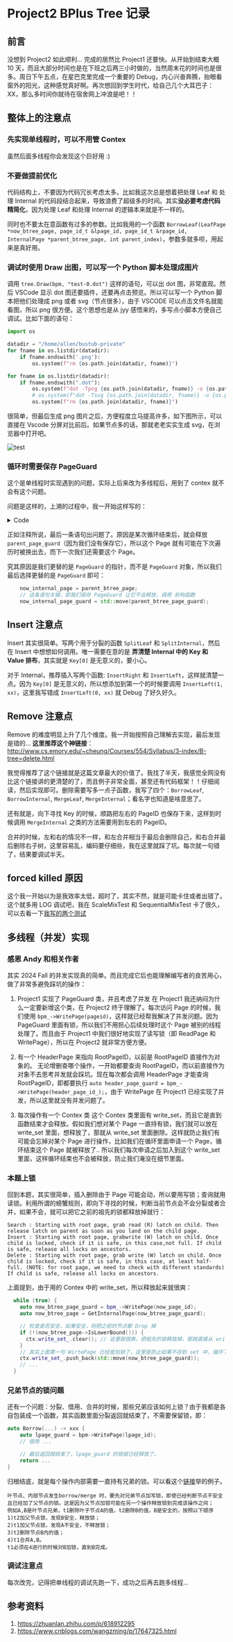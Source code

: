 # Project2 BPlus Tree 记录

## 前言
没想到 Project2 如此顺利... 完成的居然比 Project1 还要快。从开始到结束大概 10 天，而且大部分时间也是在下班之后两三小时做的，当然周末花的时间也是很多。周日下午五点，在星巴克里完成一个重要的 Debug，内心兴奋奔腾，抬眼看窗外的阳光，这种感觉真好啊。再次想回到学生时代，给自己几个大耳巴子：XX，那么多时间你就待在宿舍网上冲浪是吧！！

## 整体上的注意点

### 先实现单线程时，可以不用管 Contex

虽然后面多线程你会发现这个巨好用 :)

### 不要做提前优化

代码结构上，不要因为代码冗长考虑太多。比如我这次总是想着把处理 Leaf 和 处理 Internal 的代码段结合起来，导致浪费了超级多的时间。其实**没必要考虑代码精简化**，因为处理 Leaf 和处理 Internal 的逻辑本来就是不一样的。

同时也不要太在意函数有过多的参数。比如我用的一个函数 `BorrowLeaf(LeafPage *now_btree_page, page_id_t &lpage_id, page_id_t &rpage_id, InternalPage *parent_btree_page, int parent_index)`，参数多就多呗，用起来是真好用。

### 调试时使用 Draw 出图，可以写一个 Python 脚本处理成图片

调用 `tree.Draw(bpm, "test-0.dot")` 这样的语句，可以出 dot 图，非常直观。然后 VSCode 显示 dot 图还要插件，还要再点击预览。所以可以写一个 Python 脚本把他们处理成 png 或者 svg（节点很多），由于 VSCODE 可以点击文件名就能看图，所以 png 很方便。这个思想也是从 jyy 感悟来的，多写点小脚本方便自己调试。比如下面的语句：
```python
import os

datadir = "/home/allen/bustub-private"
for fname in os.listdir(datadir):
    if fname.endswith('.png'):
        os.system(f"rm {os.path.join(datadir, fname)}")

for fname in os.listdir(datadir):
    if fname.endswith(".dot"):
        os.system(f"dot -Tpng {os.path.join(datadir, fname)} -o {os.path.join(datadir, fname.replace('.dot', '.png'))}")
        # os.system(f"dot -Tsvg {os.path.join(datadir, fname)} -o {os.path.join(datadir, fname.replace('.dot', '.svg'))}")
        os.system(f"rm {os.path.join(datadir, fname)}")
```

很简单，但最后生成 png 图片之后，方便程度立马提高许多，如下图所示，可以直接在 Vscode 分屏对比前后。如果节点多的话，那就老老实实生成 svg，在浏览器中打开吧。

![test](./images/Project2_01.png)

### 循环时需要保存 PageGuard

这个是单线程时实现遇到的问题，实际上后来改为多线程后，用到了 contex 就不会有这个问题。

问题是这样的，上溯的过程中，我一开始这样写的：

<details>
<summary> Code </summary>

```cpp
  for (int i = 0; i < path_infos.size() - 1; i++) {
    auto left_page_id = path_infos[i + 1].left_page_id;
    auto right_page_id = path_infos[i + 1].right_page_id;
    auto parent_page_id = path_infos[i + 1].now_page_id;
    auto parent_index = path_infos[i + 1].in_parent_index;

    auto parent_page_guard = bpm_->WritePage(parent_page_id);
    auto parent_btree_page = GetInternalPage(parent_page_guard);

    // 在内部节点删除
    now_internal_page->RemoveRight(now_index);
    if (now_internal_page->IsValid()) {
      return;
    }
    // 尝试左右借
    if (BorrowInternal(now_internal_page, left_page_id, right_page_id, parent_btree_page, parent_index)) {
      return;
    }
    // 否则就尝试合并
    auto merge_choice = MergeInternal(now_internal_page, left_page_id, right_page_id, parent_btree_page, parent_index);
    assert(merge_choice != -1);
    // ...

    // 更新下一个需要删除的索引
    now_index = (merge_choice == 0) ? parent_index : parent_index + 1;

    // ! 一个很不容易注意到的 BUG，本来使用这条，是加快速度，不用下一个遍历再去取 page 了
    // ! 但是本次遍历结束之后，parent_guard 是循环内遍历，所以会释放，即 pin_count-1，即有可能这个 Page 会在下一次遍历被换出去！！！
    now_internal_page = parent_btree_page;
  }
```

</details>

正如注释所说，最后一条语句出问题了。原因是某次循环结束后，就会释放 `parent_page_guard`（因为我们没有保存它），所以这个 Page 就有可能在下次遍历时被换出去，而下一次我们还需要这个 Page。

究其原因是我们更替的是 `PageGuard` 的指针，而不是 `PageGuard` 对象，所以我们最后选择更替的是 `PageGuard` 即可：

```cpp
    now_internal_page = parent_btree_page;
    // 这条语句关键，即我们保存 PageGuard 让它不会释放，调用 析构函数
    now_internal_page_guard = std::move(parent_btree_page_guard);
```


## Insert 注意点

Insert 其实很简单。写两个用于分裂的函数 `SplitLeaf` 和 `SplitInternal`，然后在 Insert 中想想如何调用。唯一需要在意的是 **弄清楚 Internal 中的 Key 和 Value 排布**，其实就是 `Key[0]` 是无意义的，要小心。

对于 Internal，推荐插入写两个函数: `InsertRight` 和 `InsertLeft`，这样就清楚一点。因为 `Key[0]` 是无意义的，所以想添加到第一个的时候要调用 `InsertLeft(1, xx)`，这里我写错成 `InsertLeft(0, xx)` 就 Debug 了好久好久。

## Remove 注意点

Remove 的难度明显上升了几个维度。我一开始按照自己理解去实现，最后发现是错的... **这里推荐这个神链接**：http://www.cs.emory.edu/~cheung/Courses/554/Syllabus/3-index/B-tree=delete.html

我觉得推荐了这个链接就是这篇文章最大的价值了。我找了半天，我感觉全网没有比这个链接讲的更清楚的了，而且例子非常全面，甚至还有代码框架！！仔细阅读，然后实现即可。删除需要写多一点子函数，我写了四个：`BorrowLeaf`, `BorrowInternal`, `MergeLeaf`, `MergeInternal`；看名字也知道是啥意思了。

还有就是，向下寻找 Key 的时候，顺路把左右的 PageID 也保存下来，这样到时候调用 `MergeInternal` 之类的方法需要用到左右的 PageID。

合并的时候，左和右的情况不一样，和左合并相当于最后会删除自己，和右合并最后删除右子树，这里容易乱，编码要仔细些，我在这里就踩了坑。每次就一句错了，结果要调试半天。

## forced killed 原因

这个我一开始以为是我效率太低，超时了，其实不然，就是可能卡住或者出错了。这个就多用 LOG 调试吧，我在 ScaleMixTest 和 SequentialMixTest 卡了很久，可以去看一下[我写的两个测试](./tests/project2.txt)

## 多线程（并发）实现

### 感恩 Andy 和相关作者

其实 2024 Fall 的并发实现真的简单。而且完成它后也能理解编写者的良苦用心，做了非常多避免踩坑的操作：

1. Project1 实现了 PageGuard 类，并且考虑了并发
   在 Project1 我还纳闷为什么一定要新增这个类，在 Project2 终于理解了。每次访问 Page 的时候，我们使用 `bpm_->WritePage(pageid)`，这样就已经帮我解决了并发问题。因为 PageGuard 里面有锁，所以我们不用担心后续处理时这个 Page 被别的线程处理了。而且由于 Project1 中我们很好地实现了读写锁（即 ReadPage 和 WritePage），所以在 Project2 就非常方便方便。

2. 有一个 HeaderPage 来指向 RootPageID，以前是 RootPageID 直接作为对象的。
   无论增删查哪个操作，一开始都要查询 RootPageID，而以前直接作为对象不去思考并发就会踩坑。现在每次都会调用 HeaderPage 才能查询 RootPageID，即都要执行 `auto header_page_guard = bpm_->WritePage(header_page_id_);`，由于 WritePage 在 Project1 已经实现了并发，所以这里就没有并发问题了。

3. 每次操作有一个 Contex 类
   这个 Contex 类里面有 write_set，而且它是直到函数结束才会释放。假如我们想对某个 Page 一直持有锁，我们就可以放在 write_set 里面，想释放了，那就从 write_set 里面删除。这样就防止我们有可能会忘掉对某个 Page 进行操作，比如我们在循环里面申请一个 Page，循环结束这个 Page 就被释放了.. 所以我们每次申请之后加入到这个 write_set 里面，这样循环结束也不会被释放，防止我们淹没在细节里面。


### 本题上锁

回到本题，其实很简单，插入删除由于 Page 可能会动，所以要用写锁；查询就用读锁。利用所谓的螃蟹规则，即向下寻找的时候，判断当前节点会不会分裂或者合并，如果不会，就可以把它之前的祖先的锁都释放掉就行：

```
Search : Starting with root page, grab read (R) latch on child. Then release latch on parent as soon as you land on the child page.
Insert : Starting with root page, grabwrite (W) latch on child. Once child is locked, check if it is safe, in this case,not full. If child is safe, release all locks on ancestors.
Delete : Starting with root page, grab write (W) latch on child. Once child is locked, check if it is safe, in this case, at least half-full. (NOTE: for root page, we need to check with different standards) If child is safe, release all locks on ancestors.
```

上面提到，由于用的 Contex 中的 write_set，所以释放起来就很爽：
```cpp
  while (true) {
    auto now_btree_page_guard = bpm_->WritePage(now_page_id);
    auto now_btree_page = GetInternalPage(now_btree_page_guard);

    // 检查是否安全，如果安全，则把之前的节点都 Drop 掉
    if (!(now_btree_page->IsLowerBound())) {
      ctx.write_set_.clear(); // 这里就很爽，把祖先的锁释放掉，那就直接从 write_set 删除即可
    }
    // 其实上面第一句 WirtePage 已经是加锁了，这里是防止如果不存到 set 中，循环下一次就会把 now_btree_page_guard 释放掉
    ctx.write_set_.push_back(std::move(now_btree_page_guard));
    // ...
  }
```

### 兄弟节点的锁问题

还有一个问题：分裂、借用、合并的时候，那些兄弟应该如何上锁？由于我都是各自包装成一个函数，其实函数里面分裂返回就结束了，不需要保留锁，即：
```cpp
auto Borrow(...) -> xxx {
    auto lpage_guard = bpm->WritePage(lpage_id);
    // 借用 ...

    // 最后返回就结束了，lpage_guard 的锁就已经释放了。
    return ...
}
```
归根结底，就是每个操作内部需要一直持有兄弟的锁。可以看这个[链接](https://www.cnblogs.com/wangzming/p/17647325.html)举的例子。

```
叶节点、内部节点发生borrow/merge 时，要先对兄弟节点加写锁，即使已经判断节点不安全且已经加了父节点的锁。这是因为父节点加锁可能在另一个操作释放锁到完成该操作之间；
例如A,B是叶节点兄弟，t1删除叶子节点A的值，t2删除B的值，B是安全的，按照以下顺序
1)t2加父节点锁，发现B安全，释放锁；
2)t1加父节点锁，发现A不安全，不释放锁；
3)t2删除节点B内的值；
4)t1合并A,B。
t1必须在4进行的时候对B加锁，直到B完成。
```

### 调试注意点

每次改完，记得把单线程的调试先跑一下，成功之后再去跑多线程...

## 参考资料
1. https://zhuanlan.zhihu.com/p/618912295
2. https://www.cnblogs.com/wangzming/p/17647325.html
